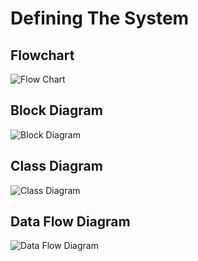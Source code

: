 # Defining The System
## Flowchart
![Flow Chart](https://user-images.githubusercontent.com/101423374/168339109-111086b7-c135-4bb0-8ba2-dd214b3dcec1.png)
## Block Diagram
![Block Diagram](https://user-images.githubusercontent.com/101423374/168339186-877962f9-938f-4e68-adb2-12a60ff26af1.JPG)
## Class Diagram
![Class Diagram](https://user-images.githubusercontent.com/101423374/168339235-2b71fa8d-64eb-4951-9ecb-d0ddd02821ec.JPG)
## Data Flow Diagram
![Data Flow Diagram](https://user-images.githubusercontent.com/101423374/168339282-a58faef0-bbb0-47b3-beec-0340477da110.JPG)

